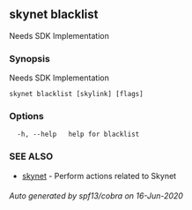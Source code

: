 ## skynet blacklist

Needs SDK Implementation

### Synopsis

Needs SDK Implementation

```
skynet blacklist [skylink] [flags]
```

### Options

```
  -h, --help   help for blacklist
```

### SEE ALSO

* [skynet](skynet.md)	 - Perform actions related to Skynet

###### Auto generated by spf13/cobra on 16-Jun-2020
